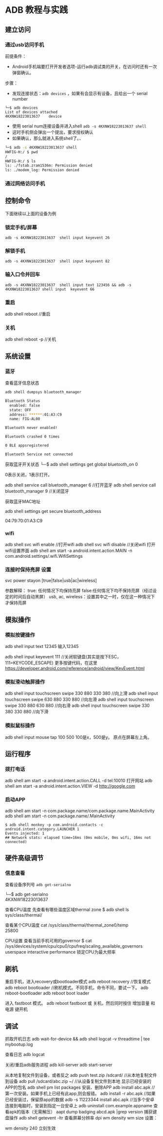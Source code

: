 # ADB 教程与实践

## 建立访问
### 通过usb访问手机

前提条件：
- Android手机端要打开开发者选项-运行adb调试类的开关，在访问时还有一次弹窗确认。

步骤：
- 发现连接状态：`adb devices` ，如果有会显示有设备，且给出一个 serial number 

```
└─$ adb devices                  
List of devices attached
4KXNW18223013637	device
```
- 使用 serial num连接设备并进入shell `adb -s 4KXNW18223013637 shell` 
- 这时手机侧会弹出一个提出，要求授权确认
- 如果确认，那么就进入系统shell了。、

```sh
└─$ adb -s 4KXNW18223013637 shell
HWFIG-H:/ $ pwd
/
HWFIG-H:/ $ ls
ls: ./fstab.zram1536m: Permission denied
ls: ./modem_log: Permission denied

```

### 通过网络访问手机


## 控制命令
下面继续以上面的设备为例

### 锁定手机/屏幕

`adb -s 4KXNW18223013637  shell input keyevent 26`

### 解锁手机

`adb -s 4KXNW18223013637  shell input keyevent 82`

### 输入口令并回车

`adb -s 4KXNW18223013637  shell input text 123456 && adb -s 4KXNW18223013637 shell input  keyevent 66`

### 重启
adb shell reboot  //重启

### 关机
adb shell reboot -p  //关机

## 系统设置

### 蓝牙

查看蓝牙信息状态
```sh
adb shell dumpsys bluetooth_manager       

Bluetooth Status
  enabled: false
  state: OFF
  address: ******:01:A3:C9
  name: FIG-AL00

Bluetooth never enabled!

Bluetooth crashed 0 times

0 BLE appsregistered

Bluetooth Service not connected
```

获取蓝牙开关状态
└─$ adb shell settings get global bluetooth_on
0

0表示关闭，1表示打开。


adb shell service call bluetooth_manager 6 //打开蓝牙
adb shell service call bluetooth_manager 9 //关闭蓝牙

获取蓝牙MAC地址

adb shell settings get secure bluetooth_address

04:79:70:01:A3:C9
### wifi

adb shell svc wifi enable  //打开wifi
adb shell svc wifi disable  //关闭wifi
打开wifi设置界面
adb shell am start -a android.intent.action.MAIN -n com.android.settings/.wifi.WifiSettings

### 连接时保持亮屏 设置
svc power stayon [true|false|usb|ac|wireless]

参数解释：
true: 任何情况下均保持亮屏
false:任何情况下均不保持亮屏（经过设定的时间后自动黑屏）
usb, ac, wireless：设置其中之一时，仅在这一种情况下才保持亮屏


## 模拟操作

### 模拟按键操作

adb shell input text 12345 输入12345

adb shell input keyevent 111 //关闭软键盘(其实是按下ESC，111=KEYCODE_ESCAPE)
更多按键代码，在这里
https://developer.android.com/reference/android/view/KeyEvent.html

### 模拟滑动触屏操作
adb shell input touchscreen swipe 330 880 330 380 //向上滑
adb shell input touchscreen swipe 630 880 330 880 //向左滑
adb shell input touchscreen swipe 330 880 630 880 //向右滑
adb shell input touchscreen swipe 330 380 330 880 //向下滑

### 模拟鼠标操作
adb shell input mouse tap 100 500
100是x，500是y。
原点在屏幕左上角。

## 运行程序

### 拨打电话
adb shell am start -a android.intent.action.CALL -d tel:10010
打开网站
adb shell am start -a android.intent.action.VIEW -d  http://google.com

### 启动APP
adb shell am start -n com.package.name/com.package.name.MainActivity
adb shell am start -n com.package.name/.MainActivity
```
$ adb shell monkey -p com.android.contacts -c android.intent.category.LAUNCHER 1
Events injected: 1
## Network stats: elapsed time=16ms (0ms mobile, 0ms wifi, 16ms not connected)
```
## 硬件高级调节

### 信息查看

查看设备序列号
`adb get-serialno`

└─$ adb get-serialno              
4KXNW18223013637

查看CPU温度
先查看有哪些温度区域thermal zone
$ adb shell ls sys/class/thermal/

查看某个CPU温度
 cat /sys/class/thermal/thermal_zone0/temp                                                                                                
25800

CPU设置
查看当前手机可用的governor
$ cat /sys/devices/system/cpu/cpu0/cpufreq/scaling_available_governors                                                                     
userspace interactive performance
锁定CPU为最大频率


## 刷机

重启手机，进入recovery或bootloader模式
adb reboot recovery //恢复模式
adb reboot bootloader  //刷机模式。不同手机，命令不同，要试一下。
adb reboot-bootloader
adb reboot boot loader


进入 fastboot 模式。
 adb  reboot  fastboot
    或
关机，然后同时按住 增加音量 和 电源 键开机

## 调试

抓取开机日志
adb wait-for-device && adb shell logcat -v threadtime | tee mybootup.log

查看日志
adb logcat

关闭/重启adb服务进程
adb kill-server
adb start-server

从本地复制文件到设备，或者反之
adb push test.zip /sdcard/  //从本地复制文件到设备
adb pull /sdcard/abc.zip  ~/  //从设备复制文件到本地
显示已经安装的APP的包名
adb shell pm list packages
安装、删除APP
adb install abc.apk //第一次安装。如果手机上已经有此app,则会报错。
adb install -r abc.apk //如果已经安装过，保留原app的数据
adb -s 11223344 install abc.apk  //当多个安卓连接到电脑时，安装到指定一台安卓上
adb uninstall com.example.appname
查看apk的版本（无需解压）
aapt dump badging abcd.apk |grep version
捕获键盘操作
adb shell getevent -ltr 
查看屏幕分辨率 dpi
wm density
wm size
设置：

wm density 240
立刻生效